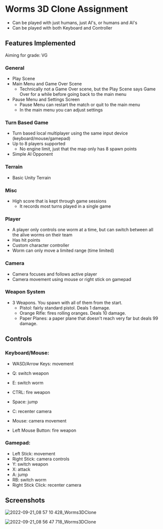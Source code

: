 # Worms 3D Clone Assignment

- Can be played with just humans, just AI's, or humans and AI's
- Can be played with both Keyboard and Controller

## Features Implemented

Aiming for grade: VG

### General

- Play Scene
- Main Menu and Game Over Scene
	- Technically not a Game Over scene, but the Play Scene says Game Over for a while before going back to the main menu
- Pause Menu and Settings Screen
	- Pause Menu can restart the match or quit to the main menu
	- In the main menu you can adjust settings

### Turn Based Game

- Turn based local multiplayer using the same input device (keyboard/mouse/gamepad)
- Up to 8 players supported
	- No engine limit, just that the map only has 8 spawn points
- Simple AI Opponent

### Terrain

- Basic Unity Terrain

### Misc

- High score that is kept through game sessions
	- It records most turns played in a single game

### Player

- A player only controls one worm at a time, but can switch between all the alive worms on their team
- Has hit points
- Custom character controller
- Worm can only move a limited range (time limited)

### Camera

- Camera focuses and follows active player
- Camera movement using mouse or right stick on gamepad

### Weapon System

- 3 Weapons. You spawn with all of them from the start.
	- Pistol: fairly standard pistol. Deals 1 damage.
	- Orange Rifle: fires rolling oranges. Deals 10 damage.
	- Paper Planes: a paper plane that doesn't reach very far but deals 99 damage.
	

## Controls

### Keyboard/Mouse:

- WASD/Arrow Keys: movement
- Q: switch weapon
- E: switch worm
- CTRL: fire weapon
- Space: jump
- C: recenter camera

- Mouse: camera movement
- Left Mouse Button: fire weapon

### Gamepad:

- Left Stick: movement
- Right Stick: camera controls
- Y: switch weapon
- X: attack
- A: jump
- RB: switch worm
- Right Stick Click: recenter camera


## Screenshots

![2022-09-21_08 57 10 428_Worms3DClone](https://user-images.githubusercontent.com/1690265/191438325-918786e9-23dd-4fdd-960d-b7bf7bcd8369.png)

![2022-09-21_08 56 47 718_Worms3DClone](https://user-images.githubusercontent.com/1690265/191438344-afebabe2-6f61-42cd-bed9-3b23ff7ea2c8.png)
